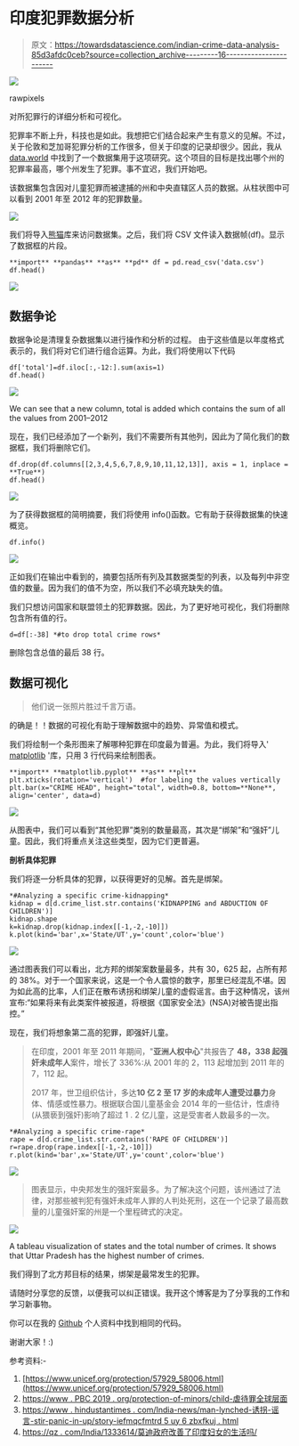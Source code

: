 # 印度犯罪数据分析

> 原文：<https://towardsdatascience.com/indian-crime-data-analysis-85d3afdc0ceb?source=collection_archive---------16----------------------->

![](img/2943556e48af8ed0b7cf65b596f0c227.png)

rawpixels

对所犯罪行的详细分析和可视化。

犯罪率不断上升，科技也是如此。我想把它们结合起来产生有意义的见解。不过，关于伦敦和芝加哥犯罪分析的工作很多，但关于印度的记录却很少。因此，我从 [data.world](https://data.world/bhavnachawla/crime-rate-against-children-india-2001-2012) 中找到了一个数据集用于这项研究。这个项目的目标是找出哪个州的犯罪率最高，哪个州发生了犯罪。事不宜迟，我们开始吧。

该数据集包含因对儿童犯罪而被逮捕的州和中央直辖区人员的数据。从柱状图中可以看到 2001 年至 2012 年的犯罪数量。

![](img/4ae20eb3c2db8d7d9c1c8884fe9a8a07.png)

我们将导入[熊猫](https://pandas.pydata.org/)库来访问数据集。之后，我们将 CSV 文件读入数据帧(df)。显示了数据框的片段。

```
**import** **pandas** **as** **pd** df = pd.read_csv('data.csv')
df.head()
```

![](img/6950b351f58eb178a52f69081b20667d.png)

## 数据争论

数据争论是清理复杂数据集以进行操作和分析的过程。
由于这些值是以年度格式表示的，我们将对它们进行组合运算。为此，我们将使用以下代码

```
df['total']=df.iloc[:,-12:].sum(axis=1)
df.head()
```

![](img/e21c6619feeac174733fef8c8d5221bb.png)

We can see that a new column, total is added which contains the sum of all the values from 2001–2012

现在，我们已经添加了一个新列，我们不需要所有其他列，因此为了简化我们的数据框，我们将删除它们。

```
df.drop(df.columns[[2,3,4,5,6,7,8,9,10,11,12,13]], axis = 1, inplace = **True**)
df.head()
```

![](img/e8b0ee0c41b92cd0f266310fbc1ce8a2.png)

为了获得数据框的简明摘要，我们将使用 info()函数。它有助于获得数据集的快速概览。

```
df.info()
```

![](img/00f7d74558eb233f1fa588881a3d05fc.png)

正如我们在输出中看到的，摘要包括所有列及其数据类型的列表，以及每列中非空值的数量。因为我们的值不为空，所以我们不必填充缺失的值。

我们只想访问国家和联盟领土的犯罪数据。因此，为了更好地可视化，我们将删除包含所有值的行。

```
d=df[:-38] *#to drop total crime rows*
```

删除包含总值的最后 38 行。

## 数据可视化

> 他们说一张照片胜过千言万语。

的确是！！数据的可视化有助于理解数据中的趋势、异常值和模式。

我们将绘制一个条形图来了解哪种犯罪在印度最为普遍。为此，我们将导入' [matplotlib](https://matplotlib.org/) '库，只用 3 行代码来绘制图表。

```
**import** **matplotlib.pyplot** **as** **plt**
plt.xticks(rotation='vertical')  #for labeling the values vertically
plt.bar(x="CRIME HEAD", height="total", width=0.8, bottom=**None**, align='center', data=d)
```

![](img/3a649bcebde584769fcd2c975e7e2dc5.png)

从图表中，我们可以看到“其他犯罪”类别的数量最高，其次是“绑架”和“强奸”儿童。因此，我们将重点关注这些类型，因为它们更普遍。

**剖析具体犯罪**

我们将逐一分析具体的犯罪，以获得更好的见解。首先是绑架。

```
*#Analyzing a specific crime-kidnapping*
kidnap = d[d.crime_list.str.contains('KIDNAPPING and ABDUCTION OF CHILDREN')]
kidnap.shape
k=kidnap.drop(kidnap.index[[-1,-2,-10]])
k.plot(kind='bar',x='State/UT',y='count',color='blue')
```

![](img/84bf93c8465b3aacc75c7a7e3c17e6cc.png)

通过图表我们可以看出，北方邦的绑架案数量最多，共有 30，625 起，占所有邦的 38%。对于一个国家来说，这是一个令人震惊的数字，那里已经混乱不堪。因为如此高的比率，人们正在散布诱拐和绑架儿童的虚假谣言。由于这种情况，该州宣布:“如果将来有此类案件被报道，将根据《国家安全法》(NSA)对被告提出指控。”

现在，我们将想象第二高的犯罪，即强奸儿童。

> 在印度，2001 年至 2011 年期间，"**亚洲人权中心**"共报告了 **48，338 起强奸未成年人**案件，增长了 336%:从 2001 年的 2，113 起增加到 2011 年的 7，112 起。
> 
> 2017 年，世卫组织估计，多达**10 亿 2 至 17 岁的未成年人遭受过暴力**身体、情感或性暴力。根据联合国儿童基金会 2014 年的一些估计，性虐待(从猥亵到强奸)影响了超过 1 . 2 亿儿童，这是受害者人数最多的一次。

```
*#Analyzing a specific crime-rape*
rape = d[d.crime_list.str.contains('RAPE OF CHILDREN')]
r=rape.drop(rape.index[[-1,-2,-10]])
r.plot(kind='bar',x='State/UT',y='count',color='blue')
```

![](img/ace37e5152da9a6c7d19e4326c8c2bdc.png)

> 图表显示，中央邦发生的强奸案最多。为了解决这个问题，该州通过了法律，对那些被判犯有强奸未成年人罪的人判处死刑，这在一个记录了最高数量的儿童强奸案的州是一个里程碑式的决定。

![](img/f0548e4a8fe341b02d508c4d6616dae7.png)

A tableau visualization of states and the total number of crimes. It shows that Uttar Pradesh has the highest number of crimes.

我们得到了北方邦目标的结果，绑架是最常发生的犯罪。

请随时分享您的反馈，以便我可以纠正错误。我开这个博客是为了分享我的工作和学习新事物。

你可以在我的 [Github](https://github.com/shivanidandir/Machine-Learning-/blob/master/crime_analysis.ipynb) 个人资料中找到相同的代码。

谢谢大家！:)

参考资料:-

1.  [https://www.unicef.org/protection/57929_58006.html](https://www.unicef.org/protection/57929_58006.html)
2.  [https://www . PBC 2019 . org/protection-of-minors/child-虐待罪全球层面](https://www.pbc2019.org/protection-of-minors/child-abuse-on-the-global-level)
3.  [https://www . hindustantimes . com/India-news/man-lynched-诱拐-谣言-stir-panic-in-up/story-iefmqcfmtrd 5 uy 6 zbxfkuj . html](https://www.hindustantimes.com/india-news/man-lynched-abduction-rumours-stir-panic-in-up/story-ieFMqCFMtrd5uY6zBXfKUJ.html)
4.  [https://qz . com/India/1333614/莫迪政府改善了印度妇女的生活吗/](https://qz.com/india/1333614/has-the-modi-government-improved-the-lives-of-indian-women/)